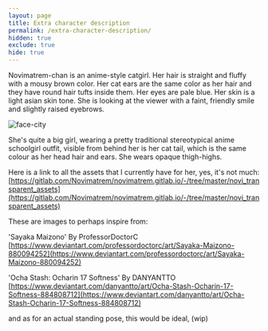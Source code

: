 ```yaml
---
layout: page
title: Extra character description
permalink: /extra-character-description/
hidden: true
exclude: true
hide: true
---
```


Novimatrem-chan is an anime-style catgirl. Her hair is straight and fluffy with a mousy brown color. Her cat ears are the same color as her hair and they have round hair tufts inside them. Her eyes are pale blue. Her skin is a light asian skin tone. She is looking at the viewer with a faint, friendly smile and slightly raised eyebrows.

![face-city](https://gitlab.com/Novimatrem/blog/-/raw/master/faceCityMaxAbout.png)

She's quite a big girl, wearing a pretty traditional stereotypical anime schoolgirl outfit, visible from behind her is her cat tail, which is the same colour as her head hair and ears. She wears opaque thigh-highs.

Here is a link to all the assets that I currently have for her, yes, it's not much: [https://gitlab.com/Novimatrem/novimatrem.gitlab.io/-/tree/master/novi_transparent_assets](https://gitlab.com/Novimatrem/novimatrem.gitlab.io/-/tree/master/novi_transparent_assets)

These are images to perhaps inspire from:

'Sayaka Maizono' By ProfessorDoctorC [https://www.deviantart.com/professordoctorc/art/Sayaka-Maizono-880094252](https://www.deviantart.com/professordoctorc/art/Sayaka-Maizono-880094252)

'Ocha Stash: Ocharin 17 Softness' By DANYANTTO [https://www.deviantart.com/danyantto/art/Ocha-Stash-Ocharin-17-Softness-884808712](https://www.deviantart.com/danyantto/art/Ocha-Stash-Ocharin-17-Softness-884808712)

and as for an actual standing pose, this would be ideal,
(wip)
